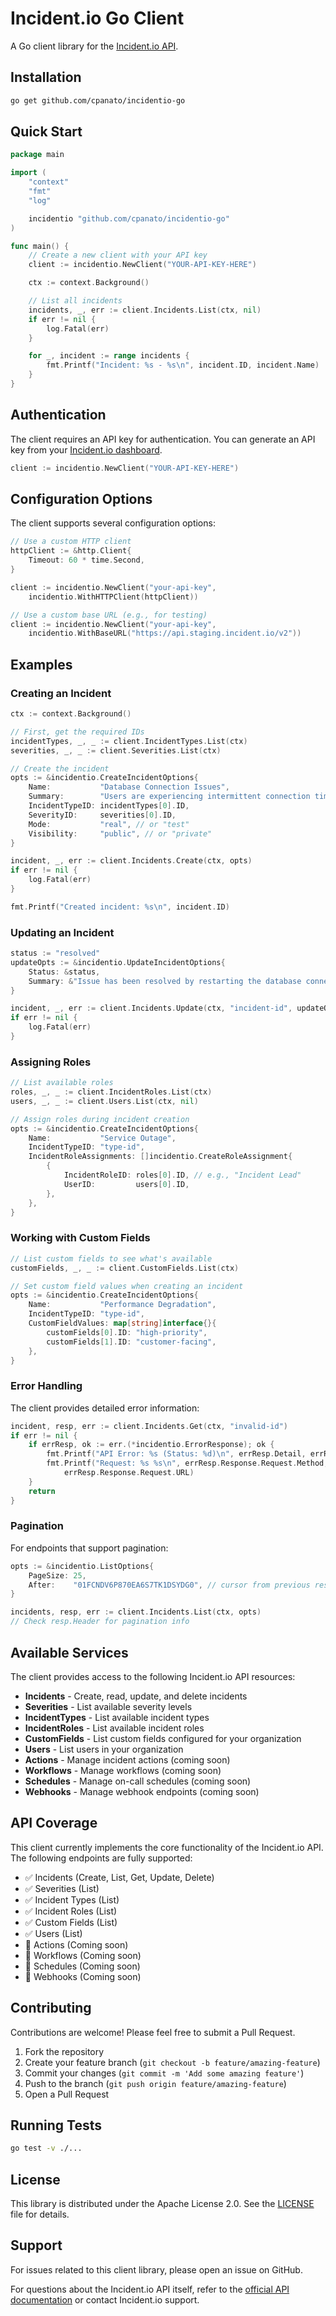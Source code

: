 # Incident.io Go Client

A Go client library for the [Incident.io API](https://api-docs.incident.io/).

## Installation

```bash
go get github.com/cpanato/incidentio-go
```

## Quick Start

```go
package main

import (
    "context"
    "fmt"
    "log"

    incidentio "github.com/cpanato/incidentio-go"
)

func main() {
    // Create a new client with your API key
    client := incidentio.NewClient("YOUR-API-KEY-HERE")

    ctx := context.Background()

    // List all incidents
    incidents, _, err := client.Incidents.List(ctx, nil)
    if err != nil {
        log.Fatal(err)
    }

    for _, incident := range incidents {
        fmt.Printf("Incident: %s - %s\n", incident.ID, incident.Name)
    }
}
```

## Authentication

The client requires an API key for authentication. You can generate an API key from your [Incident.io dashboard](https://app.incident.io/).

```go
client := incidentio.NewClient("YOUR-API-KEY-HERE")
```

## Configuration Options

The client supports several configuration options:

```go
// Use a custom HTTP client
httpClient := &http.Client{
    Timeout: 60 * time.Second,
}

client := incidentio.NewClient("your-api-key",
    incidentio.WithHTTPClient(httpClient))

// Use a custom base URL (e.g., for testing)
client := incidentio.NewClient("your-api-key",
    incidentio.WithBaseURL("https://api.staging.incident.io/v2"))
```

## Examples

### Creating an Incident

```go
ctx := context.Background()

// First, get the required IDs
incidentTypes, _, _ := client.IncidentTypes.List(ctx)
severities, _, _ := client.Severities.List(ctx)

// Create the incident
opts := &incidentio.CreateIncidentOptions{
    Name:           "Database Connection Issues",
    Summary:        "Users are experiencing intermittent connection timeouts",
    IncidentTypeID: incidentTypes[0].ID,
    SeverityID:     severities[0].ID,
    Mode:           "real", // or "test"
    Visibility:     "public", // or "private"
}

incident, _, err := client.Incidents.Create(ctx, opts)
if err != nil {
    log.Fatal(err)
}

fmt.Printf("Created incident: %s\n", incident.ID)
```

### Updating an Incident

```go
status := "resolved"
updateOpts := &incidentio.UpdateIncidentOptions{
    Status: &status,
    Summary: &"Issue has been resolved by restarting the database connection pool",
}

incident, _, err := client.Incidents.Update(ctx, "incident-id", updateOpts)
if err != nil {
    log.Fatal(err)
}
```

### Assigning Roles

```go
// List available roles
roles, _, _ := client.IncidentRoles.List(ctx)
users, _, _ := client.Users.List(ctx, nil)

// Assign roles during incident creation
opts := &incidentio.CreateIncidentOptions{
    Name:           "Service Outage",
    IncidentTypeID: "type-id",
    IncidentRoleAssignments: []incidentio.CreateRoleAssignment{
        {
            IncidentRoleID: roles[0].ID, // e.g., "Incident Lead"
            UserID:         users[0].ID,
        },
    },
}
```

### Working with Custom Fields

```go
// List custom fields to see what's available
customFields, _, _ := client.CustomFields.List(ctx)

// Set custom field values when creating an incident
opts := &incidentio.CreateIncidentOptions{
    Name:           "Performance Degradation",
    IncidentTypeID: "type-id",
    CustomFieldValues: map[string]interface{}{
        customFields[0].ID: "high-priority",
        customFields[1].ID: "customer-facing",
    },
}
```

### Error Handling

The client provides detailed error information:

```go
incident, resp, err := client.Incidents.Get(ctx, "invalid-id")
if err != nil {
    if errResp, ok := err.(*incidentio.ErrorResponse); ok {
        fmt.Printf("API Error: %s (Status: %d)\n", errResp.Detail, errResp.Status)
        fmt.Printf("Request: %s %s\n", errResp.Response.Request.Method,
            errResp.Response.Request.URL)
    }
    return
}
```

### Pagination

For endpoints that support pagination:

```go
opts := &incidentio.ListOptions{
    PageSize: 25,
    After:    "01FCNDV6P870EA6S7TK1DSYDG0", // cursor from previous response
}

incidents, resp, err := client.Incidents.List(ctx, opts)
// Check resp.Header for pagination info
```

## Available Services

The client provides access to the following Incident.io API resources:

- **Incidents** - Create, read, update, and delete incidents
- **Severities** - List available severity levels
- **IncidentTypes** - List available incident types
- **IncidentRoles** - List available incident roles
- **CustomFields** - List custom fields configured for your organization
- **Users** - List users in your organization
- **Actions** - Manage incident actions (coming soon)
- **Workflows** - Manage workflows (coming soon)
- **Schedules** - Manage on-call schedules (coming soon)
- **Webhooks** - Manage webhook endpoints (coming soon)

## API Coverage

This client currently implements the core functionality of the Incident.io API. The following endpoints are fully supported:

- ✅ Incidents (Create, List, Get, Update, Delete)
- ✅ Severities (List)
- ✅ Incident Types (List)
- ✅ Incident Roles (List)
- ✅ Custom Fields (List)
- ✅ Users (List)
- 🚧 Actions (Coming soon)
- 🚧 Workflows (Coming soon)
- 🚧 Schedules (Coming soon)
- 🚧 Webhooks (Coming soon)

## Contributing

Contributions are welcome! Please feel free to submit a Pull Request.

1. Fork the repository
2. Create your feature branch (`git checkout -b feature/amazing-feature`)
3. Commit your changes (`git commit -m 'Add some amazing feature'`)
4. Push to the branch (`git push origin feature/amazing-feature`)
5. Open a Pull Request

## Running Tests

```bash
go test -v ./...
```

## License

This library is distributed under the Apache License 2.0. See the [LICENSE](LICENSE) file for details.

## Support

For issues related to this client library, please open an issue on GitHub.

For questions about the Incident.io API itself, refer to the [official API documentation](https://api-docs.incident.io/) or contact Incident.io support.
